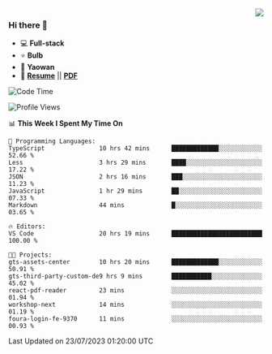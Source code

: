 <img align="right" src="https://github-readme-stats.vercel.app/api?username=LolipopJ&show_icons=true&count_private=true&hide_title=true&include_all_commits=true&theme=vue">

### Hi there 👋

- :computer: **Full-stack**
- :star: **Bulb**
- :pill: **Yaowan**
- :milky_way: [**Resume**](https://lolipopj.github.io/resume/) || [**PDF**](https://cdn.jsdelivr.net/gh/lolipopj/resume/export/resume-en.pdf)

<!--START_SECTION:waka-->
![Code Time](http://img.shields.io/badge/Code%20Time-1%2C500%20hrs%2034%20mins-blue)

![Profile Views](http://img.shields.io/badge/Profile%20Views-2-blue)

📊 **This Week I Spent My Time On** 

```text
💬 Programming Languages: 
TypeScript               10 hrs 42 mins      █████████████░░░░░░░░░░░░   52.66 % 
Less                     3 hrs 29 mins       ████░░░░░░░░░░░░░░░░░░░░░   17.22 % 
JSON                     2 hrs 16 mins       ███░░░░░░░░░░░░░░░░░░░░░░   11.23 % 
JavaScript               1 hr 29 mins        ██░░░░░░░░░░░░░░░░░░░░░░░   07.33 % 
Markdown                 44 mins             █░░░░░░░░░░░░░░░░░░░░░░░░   03.65 % 

🔥 Editors: 
VS Code                  20 hrs 19 mins      █████████████████████████   100.00 % 

🐱‍💻 Projects: 
gts-assets-center        10 hrs 20 mins      █████████████░░░░░░░░░░░░   50.91 % 
gts-third-party-custom-de9 hrs 9 mins        ███████████░░░░░░░░░░░░░░   45.02 % 
react-pdf-reader         23 mins             ░░░░░░░░░░░░░░░░░░░░░░░░░   01.94 % 
workshop-next            14 mins             ░░░░░░░░░░░░░░░░░░░░░░░░░   01.19 % 
foura-login-fe-9370      11 mins             ░░░░░░░░░░░░░░░░░░░░░░░░░   00.93 % 
```


 Last Updated on 23/07/2023 01:20:00 UTC
<!--END_SECTION:waka-->
